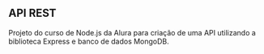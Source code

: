 ## API REST

<p>Projeto do curso de Node.js da Alura para criação de uma API utilizando a biblioteca Express e banco de dados MongoDB.

